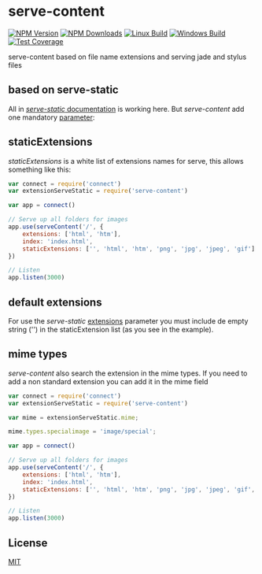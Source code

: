 # serve-content

[![NPM Version][npm-image]][npm-url]
[![NPM Downloads][downloads-image]][downloads-url]
[![Linux Build][travis-image]][travis-url]
[![Windows Build][appveyor-image]][appveyor-url]
[![Test Coverage][coveralls-image]][coveralls-url]

serve-content based on file name extensions and serving jade and stylus files
## based on serve-static

All in [*serve-static* documentation](https://www.npmjs.com/package/serve-static#readme) is working here. 
But *serve-content* add one mandatory [parameter](https://www.npmjs.com/package/serve-static#options): 

## staticExtensions

*staticExtensions* is a white list of extensions names for serve, this allows something like this:

```js
var connect = require('connect')
var extensionServeStatic = require('serve-content')

var app = connect()

// Serve up all folders for images
app.use(serveContent('/', {
    extensions: ['html', 'htm'], 
    index: 'index.html', 
    staticExtensions: ['', 'html', 'htm', 'png', 'jpg', 'jpeg', 'gif']
})

// Listen
app.listen(3000)
```

## default extensions

For use the *serve-static* [extensions](https://www.npmjs.com/package/serve-static#extensions) parameter
you must include de empty string ('') in the staticExtension list (as you see in the example). 

## mime types

*serve-content* also search the extension in the mime types. 
If you need to add a non standard extension you can add it in the mime field

```js
var connect = require('connect')
var extensionServeStatic = require('serve-content')

var mime = extensionServeStatic.mime;

mime.types.specialimage = 'image/special';

var app = connect()

// Serve up all folders for images
app.use(serveContent('/', {
    extensions: ['html', 'htm'], 
    index: 'index.html', 
    staticExtensions: ['', 'html', 'htm', 'png', 'jpg', 'jpeg', 'gif', 'specialimage']
})

// Listen
app.listen(3000)
```


## License

[MIT](LICENSE)

[npm-image]: https://img.shields.io/npm/v/serve-content.svg?style=flat
[npm-url]: https://npmjs.org/package/serve-content
[travis-image]: https://img.shields.io/travis/emilioplatzer/serve-content/master.svg?label=linux&style=flat
[travis-url]: https://travis-ci.org/emilioplatzer/serve-content
[appveyor-image]: https://img.shields.io/appveyor/ci/emilioplatzer/serve-content/master.svg?label=windows&style=flat
[appveyor-url]: https://ci.appveyor.com/project/emilioplatzer/serve-content
[coveralls-image]: https://img.shields.io/coveralls/emilioplatzer/serve-content/master.svg?style=flat
[coveralls-url]: https://coveralls.io/r/emilioplatzer/serve-content
[downloads-image]: https://img.shields.io/npm/dm/serve-content.svg?style=flat
[downloads-url]: https://npmjs.org/package/serve-content
